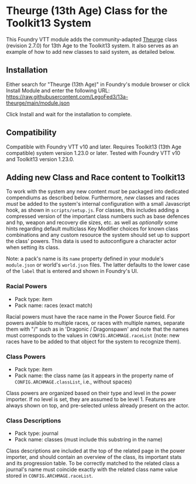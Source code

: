 # Theurge (13th Age) Class for the Toolkit13 System

This Foundry VTT module adds the community-adapted [Theurge](https://www.13thagesrd.com/classes/3rd-party-classes/theurge-3pp/) class (revision 2.7.0) for 13th Age to the Toolkit13 system. It also serves as an example of how to add new classes to said system, as detailed below.

## Installation
Either search for "Theurge (13th Age)" in Foundry's module browser or click Install Module and enter the following URL: https://raw.githubusercontent.com/LegoFed3/13a-theurge/main/module.json

Click Install and wait for the installation to complete.

## Compatibility

Compatible with Foundry VTT v10 and later.
Requires Toolkit13 (13th Age compatible) system version 1.23.0 or later.
Tested with Foundry VTT v10 and Toolkit13 version 1.23.0.

## Adding new Class and Race content to Toolkit13

To work with the system any new content *must* be packaged into dedicated compendiums as described below.
Furthermore, *new* classes and races *must* be added to the system's internal configuration with a small Javascript hook, as shown in `scripts/setup.js`.
For classes, this includes adding a compressed version of the important class numbers such as base defences and hp, weapon and recovery die sizes, etc. as well as *optionally* some hints regarding default multiclass Key Modifier choices for known class combinations and any custom resource the system should set up to support the class' powers. This data is used to autoconfigure a character actor when setting its class.

Note: a pack's name is its `name` property defined in your module's `module.json` or world's `world.json` files. The latter defaults to the lower case of the `label` that is entered and shown in Foundry's UI.

### Racial Powers

- Pack type: item
- Pack name: races (exact match)

Racial  powers must have the race name in the Power Source field. For powers available to multiple races, or races with multiple names, separate them with "\/" such as in 'Dragonic \/ Dragonspawn' and note that the names must corresponds to the values in `CONFIG.ARCHMAGE.raceList` (note: new races have to be added to that object for the system to recognize them).

### Class Powers

- Pack type: item
- Pack name: the class name (as it appears in the property name of `CONFIG.ARCHMAGE.classList`, i.e., without spaces) 

Class powers are organized based on their type and level in the power importer. If no level is set, they are assumed to be level 1.
Features are always shown on top, and pre-selected unless already present on the actor.

### Class Descriptions

- Pack type: journal
- Pack name: classes (must include this substring in the name)

Class descriptions are included at the top of the related page in the power importer, and should contain an overview of the class, its important stats and its progression table.
To be correctly matched to the related class a journal's name must coincide exactly with the related class name value stored in `CONFIG.ARCHMAGE.raceList`.

